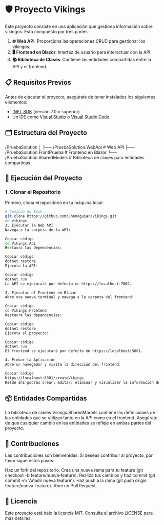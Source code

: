 # 🛡️ Proyecto Vikings

Este proyecto consiste en una aplicación que gestiona información sobre vikingos. Está compuesto por tres partes:

1. **🌐 Web API**: Proporciona las operaciones CRUD para gestionar los vikingos.
2. **🖥️ Frontend en Blazor**: Interfaz de usuario para interactuar con la API.
3. **📚 Biblioteca de Clases**: Contiene las entidades compartidas entre la API y el frontend.

## 📋 Requisitos Previos

Antes de ejecutar el proyecto, asegúrate de tener instalados los siguientes elementos:

- [.NET SDK](https://dotnet.microsoft.com/download) (versión 7.0 o superior)
- Un IDE como [Visual Studio](https://visualstudio.microsoft.com/) o [Visual Studio Code](https://code.visualstudio.com/)

## 🗂️ Estructura del Proyecto

/PruebaSolution │ ├── /PruebaSolution.WebApi # Web API ├── /PruebaSolution.FrontPrueba # Frontend en Blazor └── /PruebaSolution.SharedModels # Biblioteca de clases para entidades compartidas

## 🚀 Ejecución del Proyecto

### 1. Clonar el Repositorio

Primero, clona el repositorio en tu máquina local:

```bash
# Comando en Bash
git clone https://github.com/JhonAguiar/Vikings.git
cd vikings
2. Ejecutar la Web API
Navega a la carpeta de la API:
```

```bash
Copiar código
cd Vikings.Api
Restaura las dependencias:
```

```bash
Copiar código
dotnet restore
Ejecuta la API:
```

```bash
Copiar código
dotnet run
La API se ejecutará por defecto en https://localhost:7002.

3. Ejecutar el Frontend en Blazor
Abre una nueva terminal y navega a la carpeta del frontend:
```

```bash
Copiar código
cd Vikings.Frontend
Restaura las dependencias:
```

```bash
Copiar código
dotnet restore
Ejecuta el proyecto:
```

```bash
Copiar código
dotnet run
El frontend se ejecutará por defecto en https://localhost:5001.

4. Probar la Aplicación
Abre un navegador y visita la dirección del frontend:
```

```bash
Copiar código
https://localhost:5001/createVikings
Desde ahí podrás crear, editar, eliminar y visualizar la información de los vikingos.
```
## 📦 Entidades Compartidas
La biblioteca de clases Vikings.SharedModels contiene las definiciones de las entidades que se utilizan tanto en la API como en el frontend. Asegúrate de que cualquier cambio en las entidades se refleje en ambas partes del proyecto.

## 🤝 Contribuciones
Las contribuciones son bienvenidas. Si deseas contribuir al proyecto, por favor sigue estos pasos:

Haz un fork del repositorio.
Crea una nueva rama para tu feature (git checkout -b feature/nueva-feature).
Realiza tus cambios y haz commit (git commit -m 'Añadir nueva feature').
Haz push a la rama (git push origin feature/nueva-feature).
Abre un Pull Request.
## 📜 Licencia
Este proyecto está bajo la licencia MIT. Consulta el archivo LICENSE para más detalles.
